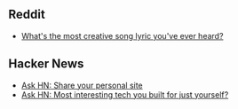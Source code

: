 ## Reddit

- [What's the most creative song lyric you've ever heard?](https://www.reddit.com/r/AskReddit/comments/12ql2s1/whats_the_most_creative_song_lyric_youve_ever/)

## Hacker News

- [Ask HN: Share your personal site](https://news.ycombinator.com/item?id=30934529)
- [Ask HN: Most interesting tech you built for just yourself?](https://news.ycombinator.com/item?id=35729232)